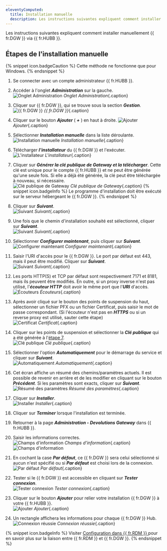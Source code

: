 ```yaml
---
eleventyComputed:
  title: Installation manuelle
  description: Les instructions suivantes expliquent comment installer manuellement {{ fr.DGW }} via {{ fr.HUBB }}.
---
```

Les instructions suivantes expliquent comment installer manuellement {{ fr.DGW }} via {{ fr.HUBB }}.

## Étapes de l'installation manuelle

{% snippet icon.badgeCaution %} 
Cette méthode ne fonctionne que pour Windows. 
{% endsnippet %} 

1. Se connecter avec un compte administrateur {{ fr.HUBB }}. 
1. Accéder à l'onglet ***Administration*** sur la gauche.  
![Onglet Administration](/img/fr/hub/DGW0020.png)
*Onglet Administration*{.caption} 
1. Cliquer sur {{ fr.DGW }}, qui se trouve sous la section ***Gestion***.  
![{{ fr.DGW }}](/img/fr/hub/DGW0021.png)
*{{ fr.DGW }}*{.caption} 
1. Cliquer sur le bouton ***Ajouter*** ( ***+*** ) en haut à droite. 
![Ajouter](/img/fr/hub/DGW0025.png)
*Ajouter*{.caption} 
1. Sélectionner ***Installation manuelle*** dans la liste déroulante.  
![Installation manuelle](/img/fr/hub/DGW0034.png)
*Installation manuelle*{.caption} 
1. Télécharger ***l'installateur*** du {{ fr.DGW }} et l'exécuter.  
![L'installateur](/img/fr/hub/DGW0035.png)
*L'installateur*{.caption} 
1. <a name="7"></a> Cliquer sur ***Générer la clé publique de Gateway et la télécharger***. Cette clé est unique pour le compte {{ fr.HUBB }} et ne peut être générée qu'une seule fois. Si elle a déjà été générée, la clé peut être téléchargée à nouveau, si nécessaire.  
![Clé publique de Gateway](/img/fr/hub/DGW0036.png)
*Clé publique de Gateway*{.caption} 
{% snippet icon.badgeInfo %} 
Le programme d'installation doit être exécuté sur le serveur hébergeant le {{ fr.DGW }}. 
{% endsnippet %} 

8. Cliquer sur ***Suivant***.  
![Suivant](/img/fr/hub/DGW0037.png)
*Suivant*{.caption} 
1. Une fois que le chemin d'installation souhaité est sélectionné, cliquer sur ***Suivant***.  
![Suivant](/img/fr/hub/DGW0038.png)
*Suivant*{.caption} 
1. Sélectionner ***Configurer maintenant***, puis cliquer sur ***Suivant***.  
![Configurer maintenant](/img/fr/hub/DGW0039.png)
*Configurer maintenant*{.caption} 
1. Saisir l'URI d'accès pour le {{ fr.DGW }}. Le port par défaut est 443, mais il peut être modifié. Cliquer sur ***Suivant***.  
![Suivant](/img/fr/hub/DGW0040.png)
*Suivant*{.caption} 
1. Les ports HTTP(S) et TCP par défaut sont respectivement 7171 et 8181, mais ils peuvent être modifiés. En outre, si un proxy inverse n'est pas utilisé, l'***écouteur HTTP*** doit avoir le même port que l'***URI*** d'accès.  
![Écouteurs](/img/fr/hub/DGW0041.png)
*Écouteurs*{.caption} 
1. Après avoir cliqué sur le bouton des points de suspension du haut, sélectionner un fichier PFX ou un fichier Certificat, puis saisir le mot de passe correspondant. (Si l'écouteur n'est pas en ***HTTPS*** ou si un reverse proxy est utilisé, sauter cette étape)  
![Certificat](/img/fr/hub/DGW0042.png)
*Certificat*{.caption} 
1. Cliquer sur les points de suspension et sélectionner la ***Clé publique*** qui a été générée à l'<a href="#7">étape 7</a>.  
![Clé publique](/img/fr/hub/DGW0043.png)
*Clé publique*{.caption} 
1. Sélectionner l'option ***Automatiquement*** pour le démarrage du service et cliquer sur ***Suivant***.  
![Automatiquement](/img/fr/hub/DGW0044.png)
*Automatiquement*{.caption} 
1. Cet écran affiche un résumé des chemins/paramètres actuels. Il est possible de revenir en arrière et de les modifier en cliquant sur le bouton ***Précédent***. Si les paramètres sont exacts, cliquer sur ***Suivant***.  
![Résumé des paramètres](/img/fr/hub/DGW0045.png)
*Résumé des paramètres*{.caption} 
1. Cliquer sur ***Installer***.  
![Installer](/img/fr/hub/DGW0046.png)
*Installer*{.caption} 
1. Cliquer sur ***Terminer*** lorsque l'installation est terminée. 
1. Retourner à la page ***Administration - Devolutions Gateway*** dans {{ fr.HUBB }}. 
1. Saisir les informations correctes.  
![Champs d'information](/img/fr/hub/DGW0047.png)
*Champs d'information*{.caption} 
![Champs d'information](/img/fr/hub/DGW0048.png)
1. En cochant la case ***Par défaut***, ce {{ fr.DGW }} sera celui sélectionné si aucun n'est spécifié ou si ***Par défaut*** est choisi lors de la connexion.  
![Par défaut](/img/fr/hub/DGW0049.png)
*Par défaut*{.caption} 
1. Tester si le {{ fr.DGW }} est accessible en cliquant sur ***Tester connexion***.  
![Tester connexion](/img/fr/hub/DGW0050.png)
*Tester connexion*{.caption} 
1. Cliquer sur le bouton ***Ajouter*** pour relier votre installation {{ fr.DGW }} à votre {{ fr.HUBB }}.  
![Ajouter](/img/fr/hub/DGW0051.png)
*Ajouter*{.caption} 
1. Un rectangle affichera les informations pour chaque {{ fr.DGW }} Hub.  
![Connexion réussie](/img/fr/hub/DGW0033.png)
*Connexion réussie*{.caption} 

{% snippet icon.badgeInfo %} 
Visiter [Configuration dans {{ fr.RDM }} ](/fr/hub/dgw/rdm-configuration/) pour en savoir plus sur la liaison entre {{ fr.RDM }} et {{ fr.DGW }}. 
{% endsnippet %}
